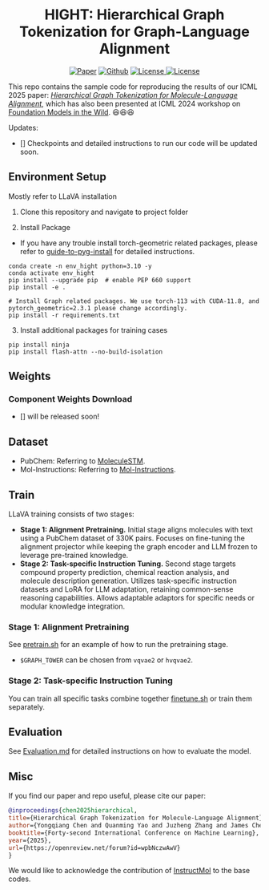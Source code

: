 <h1 align="center">HIGHT: Hierarchical Graph Tokenization for Graph-Language Alignment</h1>
<p align="center">
    <a href="https://arxiv.org/abs/2406.14021"><img src="https://img.shields.io/badge/arXiv-2406.14021-b31b1b.svg" alt="Paper"></a>
    <a href="https://github.com/LFhase/HIGHT"><img src="https://img.shields.io/badge/-Github-grey?logo=github" alt="Github"></a>
    <!-- <a href="https://colab.research.google.com/drive/1t0_4BxEJ0XncyYvn_VyEQhxwNMvtSUNx?usp=sharing"><img src="https://colab.research.google.com/assets/colab-badge.svg" alt="Colab"></a> -->
    <a href="https://arxiv.org/abs/2406.14021"> <img alt="License" src="https://img.shields.io/static/v1?label=Pub&message=ICML%2725&color=blue"> </a>
    <a href="https://github.com/LFhase/HIGHT/blob/main/LICENSE"> <img alt="License" src="https://img.shields.io/github/license/LFhase/CIGA?color=blue"> </a>
    <!-- <a href="https://icml.cc/virtual/2024/poster/3455"> <img src="https://img.shields.io/badge/Video-grey?logo=Kuaishou&logoColor=white" alt="Video"></a> -->
    <!-- <a href="https://lfhase.win/files/slides/HIGHT.pdf"> <img src="https://img.shields.io/badge/Slides-grey?&logo=MicrosoftPowerPoint&logoColor=white" alt="Slides"></a> -->
   <!--  <a href="https://icml.cc/media/PosterPDFs/ICML%202022/a8acc28734d4fe90ea24353d901ae678.png"> <img src="https://img.shields.io/badge/Poster-grey?logo=airplayvideo&logoColor=white" alt="Poster"></a> -->
</p>

This repo contains the sample code for reproducing the results of our ICML 2025 paper: *[Hierarchical Graph Tokenization for Molecule-Language Alignment](https://arxiv.org/abs/2406.14021)*, which has also been presented at ICML 2024 workshop on [Foundation Models in the Wild](https://icml.cc/virtual/2024/workshop/29954). 😆😆😆

Updates:

- [] Checkpoints and detailed instructions to run our code will be updated soon.


## Environment Setup

Mostly refer to LLaVA installation
1. Clone this repository and navigate to project folder

2. Install Package
- If you have any trouble install torch-geometric related packages, please refer to [guide-to-pyg-install](https://github.com/chao1224/GraphMVP#environments) for detailed instructions.
```Shell
conda create -n env_hight python=3.10 -y
conda activate env_hight
pip install --upgrade pip  # enable PEP 660 support
pip install -e .

# Install Graph related packages. We use torch-113 with CUDA-11.8, and pytorch_geometric=2.3.1 please change accordingly.
pip install -r requirements.txt
```

3. Install additional packages for training cases
```
pip install ninja
pip install flash-attn --no-build-isolation
```

## Weights

### Component Weights Download

- [] will be released soon!

## Dataset

- PubChem: Referring to [MoleculeSTM](https://github.com/chao1224/MoleculeSTM).
- Mol-Instructions: Referring to [Mol-Instructions](https://github.com/zjunlp/Mol-Instructions).


## Train
LLaVA training consists of two stages:

* **Stage 1: Alignment Pretraining.** Initial stage aligns molecules with text using a PubChem dataset of 330K pairs. Focuses on fine-tuning the alignment projector while keeping the graph encoder and LLM frozen to leverage pre-trained knowledge.
* **Stage 2: Task-specific Instruction Tuning.** Second stage targets compound property prediction, chemical reaction analysis, and molecule description generation. Utilizes task-specific instruction datasets and LoRA for LLM adaptation, retaining common-sense reasoning capabilities. Allows adaptable adaptors for specific needs or modular knowledge integration.

### Stage 1: Alignment Pretraining
See [pretrain.sh](scripts/pretrain.sh) for an example of how to run the pretraining stage.
- `$GRAPH_TOWER` can be chosen from `vqvae2` or `hvqvae2`.

### Stage 2: Task-specific Instruction Tuning
You can train all specific tasks combine together [finetune.sh](scripts/finetune.sh) or train them separately.


## Evaluation
See [Evaluation.md](Evaluation.md) for detailed instructions on how to evaluate the model.

## Misc

If you find our paper and repo useful, please cite our paper:

```bibtex
@inproceedings{chen2025hierarchical,
title={Hierarchical Graph Tokenization for Molecule-Language Alignment},
author={Yongqiang Chen and Quanming Yao and Juzheng Zhang and James Cheng and Yatao Bian},
booktitle={Forty-second International Conference on Machine Learning},
year={2025},
url={https://openreview.net/forum?id=wpbNczwAwV}
}
```

We would like to acknowledge the contribution of [InstructMol](https://github.com/IDEA-XL/InstructMol) to the base codes.
